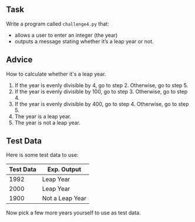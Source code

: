 ## Task
Write a program called `challenge4.py` that:
 - allows a user to enter an integer (the year)
 - outputs a message stating whether it’s a leap year or not.
 

## Advice

How to calculate whether it's a leap year.

 1. If the year is evenly divisible by 4, go to step 2. Otherwise, go to step 5.
 2. If the year is evenly divisible by 100, go to step 3. Otherwise, go to step 4.
 3. If the year is evenly divisible by 400, go to step 4. Otherwise, go to step 5.
 4. The year is a leap year.
 5. The year is not a leap year.
 
## Test Data
Here is some test data to use:

| Test Data     | Exp. Output     |
| ------------- | --------------- |
| 1992          | Leap Year       |
| 2000          | Leap Year       |
| 1900          | Not a Leap Year |

Now pick a few more years yourself to use as test data.